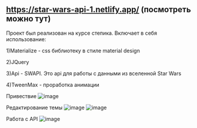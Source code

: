 ## https://star-wars-api-1.netlify.app/ (посмотреть можно тут)

Проект был реализован на курсе степика. Включает в себя использование:

1)Materialize - css библиотеку в стиле material design 

2)JQuery

3)Api - SWAPI. Это api для работы с данными из вселенной Star Wars

4)TweenMax - проработка анимации

Привествие
![image](https://user-images.githubusercontent.com/87518745/185784241-bc0615df-1fd9-4e2c-986c-97a4b43ad1e1.png)

Редактирование темы
![image](https://user-images.githubusercontent.com/87518745/185784250-35264f9c-50d3-4c80-8f7b-913c8de35025.png)
![image](https://user-images.githubusercontent.com/87518745/185784264-7fc0a5f9-43e9-4b45-b533-9b42e6cd8b9e.png)

Работа с API
![image](https://user-images.githubusercontent.com/87518745/185784286-a1d2a697-2154-4301-9256-a463a4d5e76d.png)

